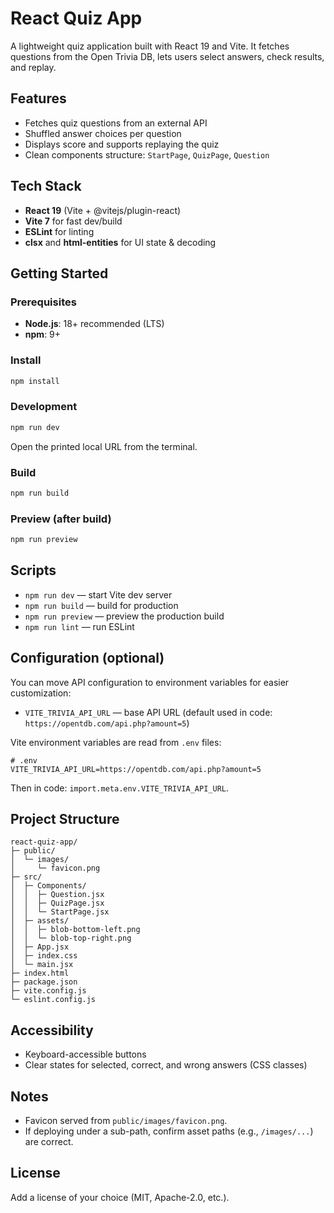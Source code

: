 # React Quiz App

A lightweight quiz application built with React 19 and Vite. It fetches questions from the Open Trivia DB, lets users select answers, check results, and replay.

## Features

- Fetches quiz questions from an external API
- Shuffled answer choices per question
- Displays score and supports replaying the quiz
- Clean components structure: `StartPage`, `QuizPage`, `Question`

## Tech Stack

- **React 19** (Vite + @vitejs/plugin-react)
- **Vite 7** for fast dev/build
- **ESLint** for linting
- **clsx** and **html-entities** for UI state & decoding

## Getting Started

### Prerequisites

- **Node.js**: 18+ recommended (LTS)
- **npm**: 9+

### Install

```bash
npm install
```

### Development

```bash
npm run dev
```

Open the printed local URL from the terminal.

### Build

```bash
npm run build
```

### Preview (after build)

```bash
npm run preview
```

## Scripts

- `npm run dev` — start Vite dev server
- `npm run build` — build for production
- `npm run preview` — preview the production build
- `npm run lint` — run ESLint

## Configuration (optional)

You can move API configuration to environment variables for easier customization:

- `VITE_TRIVIA_API_URL` — base API URL (default used in code: `https://opentdb.com/api.php?amount=5`)

Vite environment variables are read from `.env` files:

```
# .env
VITE_TRIVIA_API_URL=https://opentdb.com/api.php?amount=5
```

Then in code: `import.meta.env.VITE_TRIVIA_API_URL`.

## Project Structure

```
react-quiz-app/
├─ public/
│  └─ images/
│     └─ favicon.png
├─ src/
│  ├─ Components/
│  │  ├─ Question.jsx
│  │  ├─ QuizPage.jsx
│  │  └─ StartPage.jsx
│  ├─ assets/
│  │  ├─ blob-bottom-left.png
│  │  └─ blob-top-right.png
│  ├─ App.jsx
│  ├─ index.css
│  └─ main.jsx
├─ index.html
├─ package.json
├─ vite.config.js
└─ eslint.config.js
```

## Accessibility

- Keyboard-accessible buttons
- Clear states for selected, correct, and wrong answers (CSS classes)

## Notes

- Favicon served from `public/images/favicon.png`.
- If deploying under a sub-path, confirm asset paths (e.g., `/images/...`) are correct.

## License

Add a license of your choice (MIT, Apache-2.0, etc.).
